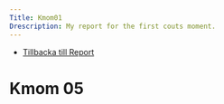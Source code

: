 ```yaml
---
Title: Kmom01
Drescription: My report for the first couts moment.
---
```


* [Tillbacka till Report](index)

Kmom 05
============
